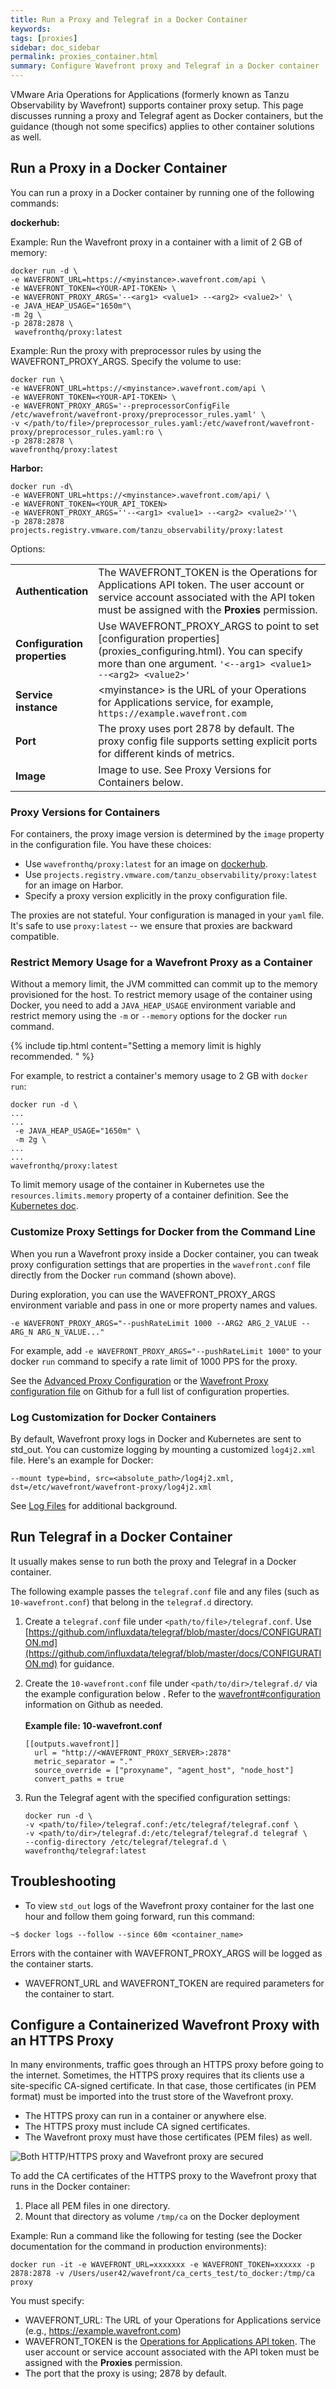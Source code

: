 ```yaml
---
title: Run a Proxy and Telegraf in a Docker Container
keywords:
tags: [proxies]
sidebar: doc_sidebar
permalink: proxies_container.html
summary: Configure Wavefront proxy and Telegraf in a Docker container
---
```

VMware Aria Operations for Applications (formerly known as Tanzu Observability by Wavefront) supports container proxy setup. This page discusses running a proxy and Telegraf agent as Docker containers, but the guidance (though not some specifics) applies to other container solutions as well.

## Run a Proxy in a Docker Container

You can run a proxy in a Docker container by running one of the following commands:

**dockerhub:**

Example: Run the Wavefront proxy in a container with a limit of 2 GB of memory:

```
docker run -d \
-e WAVEFRONT_URL=https://<myinstance>.wavefront.com/api \
-e WAVEFRONT_TOKEN=<YOUR-API-TOKEN> \
-e WAVEFRONT_PROXY_ARGS='--<arg1> <value1> --<arg2> <value2>' \
-e JAVA_HEAP_USAGE="1650m"\
-m 2g \
-p 2878:2878 \
 wavefronthq/proxy:latest
```

Example: Run the proxy with preprocessor rules by using the WAVEFRONT_PROXY_ARGS. Specify the volume to use:

```
docker run \
-e WAVEFRONT_URL=https://<myinstance>.wavefront.com/api \
-e WAVEFRONT_TOKEN=<YOUR-API-TOKEN> \
-e WAVEFRONT_PROXY_ARGS='--preprocessorConfigFile /etc/wavefront/wavefront-proxy/preprocessor_rules.yaml' \
-v </path/to/file>/preprocessor_rules.yaml:/etc/wavefront/wavefront-proxy/preprocessor_rules.yaml:ro \
-p 2878:2878 \
wavefronthq/proxy:latest
```
    
**Harbor:**

```
docker run -d\
-e WAVEFRONT_URL=https://<myinstance>.wavefront.com/api/ \
-e WAVEFRONT_TOKEN=<YOUR_API_TOKEN>
-e WAVEFRONT_PROXY_ARGS=''--<arg1> <value1> --<arg2> <value2>''\
-p 2878:2878 projects.registry.vmware.com/tanzu_observability/proxy:latest
```

Options:

<table style="width: 100%;">
<tbody>
<tr>
<td width="20%"><strong>Authentication</strong></td>
<td width="80%">The WAVEFRONT_TOKEN is the Operations for Applications API token. The user account or service account associated with the API token must be assigned with the <strong>Proxies</strong> permission.
</td>
</tr>
<tr>
<td width="20%"><strong>Configuration properties</strong></td>
<td width="80%" markdown="span">Use WAVEFRONT_PROXY_ARGS to point to set [configuration properties](proxies_configuring.html). You can specify more than one argument. <code>'&lt;--arg1&gt; &lt;value1&gt; --&lt;arg2&gt; &lt;value2&gt;'</code> </td>
</tr>
<tr>
<td width="20%"><strong>Service instance</strong></td>
<td width="80%" markdown="span">&lt;myinstance&gt; is the URL of your Operations for Applications service, for example, <code>https://example.wavefront.com</code></td>
</tr>
<tr>
<td width="20%"><strong>Port</strong></td>
<td width="80%" markdown="span">The proxy uses port 2878 by default. The proxy config file supports setting explicit ports for different kinds of metrics.</td>
</tr>
<tr>
<td width="20%"><strong>Image</strong></td>
<td width="80%" markdown="span">Image to use. See Proxy Versions for Containers below.</td>
</tr>
</tbody>
</table>

### Proxy Versions for Containers

For containers, the proxy image version is determined by the `image` property in the configuration file. You have these choices:
* Use `wavefronthq/proxy:latest` for an image on [dockerhub](https://hub.docker.com/r/wavefronthq/proxy).
* Use `projects.registry.vmware.com/tanzu_observability/proxy:latest` for an image on Harbor.
* Specify a proxy version explicitly in the proxy configuration file.

The proxies are not stateful. Your configuration is managed in your `yaml` file. It's safe to use  `proxy:latest` -- we ensure that proxies are backward compatible.

### Restrict Memory Usage for a Wavefront Proxy as a Container

Without a memory limit, the JVM committed can commit up to the memory provisioned for the host. To restrict memory usage of the container using Docker, you need to add a `JAVA_HEAP_USAGE` environment variable and restrict memory using the `-m` or `--memory` options for the docker `run` command.

{% include tip.html content="Setting a memory limit is highly recommended. " %}

For example, to restrict a container's memory usage to 2 GB with `docker run`:
```
docker run -d \
...
...
 -e JAVA_HEAP_USAGE="1650m" \
 -m 2g \
...
...
wavefronthq/proxy:latest
```

To limit memory usage of the container in Kubernetes use the `resources.limits.memory` property of a container definition. See the [Kubernetes doc](https://kubernetes.io/docs/tasks/configure-pod-container/assign-memory-resource/).

### Customize Proxy Settings for Docker from the Command Line

When you run a Wavefront proxy inside a Docker container, you can tweak proxy configuration settings that are properties in the `wavefront.conf` file directly from the Docker `run` command (shown above).

During exploration, you can use the WAVEFRONT_PROXY_ARGS environment variable and pass in one or more property names and values.

```
-e WAVEFRONT_PROXY_ARGS="--pushRateLimit 1000 --ARG2 ARG_2_VALUE --ARG_N ARG_N_VALUE..."
```

For example, add `-e WAVEFRONT_PROXY_ARGS="--pushRateLimit 1000"` to your docker `run` command to specify a rate limit of 1000 PPS for the proxy.

See the [Advanced Proxy Configuration](proxies_configuring.html) or the [Wavefront Proxy configuration file](https://github.com/wavefrontHQ/java/blob/master/pkg/etc/wavefront/wavefront-proxy/wavefront.conf.default) on Github for a full list of configuration properties.

### Log Customization for Docker Containers

By default, Wavefront proxy logs in Docker and Kubernetes are sent to std_out. You can customize logging by mounting a customized `log4j2.xml` file. Here's an example for Docker:

```
--mount type=bind, src=<absolute_path>/log4j2.xml, dst=/etc/wavefront/wavefront-proxy/log4j2.xml
```

See [Log Files](proxies_configuring.html#proxy-log-files) for additional background.

## Run Telegraf in a Docker Container

It usually makes sense to run both the proxy and Telegraf in a Docker container.

The following example passes the `telegraf.conf` file and any files (such as `10-wavefront.conf`) that belong in the `telegraf.d` directory.
​
1. Create a `telegraf.conf` file under `<path/to/file>/telegraf.conf`. Use [https://github.com/influxdata/telegraf/blob/master/docs/CONFIGURATION.md](https://github.com/influxdata/telegraf/blob/master/docs/CONFIGURATION.md) for guidance.
2. Create the `10-wavefront.conf` file under `<path/to/dir>/telegraf.d/` via the example configuration below . Refer to the  [wavefront#configuration](https://github.com/influxdata/telegraf/tree/master/plugins/outputs/wavefront#configuration) information on Github as needed.
​<br/><br/>
  **Example file: 10-wavefront.conf**
	```
	[[outputs.wavefront]]
	  url = "http://<WAVEFRONT_PROXY_SERVER>:2878"
	  metric_separator = "."
	  source_override = ["proxyname", "agent_host", "node_host"]
	  convert_paths = true
	```
3. Run the Telegraf agent with the specified configuration settings:


    ```
    docker run -d \
    -v <path/to/file>/telegraf.conf:/etc/telegraf/telegraf.conf \
    -v <path/to/dir>/telegraf.d:/etc/telegraf/telegraf.d telegraf \
    --config-directory /etc/telegraf/telegraf.d \
    wavefronthq/telegraf:latest
    ```

## Troubleshooting

* To view `std_out` logs of the Wavefront proxy container for the last one hour and follow them going forward, run this command:
```
~$ docker logs --follow --since 60m <container_name>
```
Errors with the container with WAVEFRONT_PROXY_ARGS will be logged as the container starts.

* WAVEFRONT_URL and WAVEFRONT_TOKEN are required parameters for the container to start.

## Configure a Containerized Wavefront Proxy with an HTTPS Proxy

In many environments, traffic goes through an HTTPS proxy before going to the internet. Sometimes, the HTTPS proxy requires that its clients use a site-specific CA-signed certificate. In that case, those certificates (in PEM format) must be imported into the trust store of the Wavefront proxy.

* The HTTPS proxy can run in a container or anywhere else.
* The HTTPS proxy must include CA signed certificates.
* The Wavefront proxy must have those certificates (PEM files) as well.

![Both HTTP/HTTPS proxy and Wavefront proxy are secured](images/proxy_and_proxy.png)

To add the CA certificates of the HTTPS proxy to the Wavefront proxy that runs in the Docker container:

1. Place all PEM files in one directory.
2. Mount that directory as volume `/tmp/ca` on the Docker deployment

Example: Run a command like the following for testing (see the Docker documentation for the command in production environments):

```
docker run -it -e WAVEFRONT_URL=xxxxxxx -e WAVEFRONT_TOKEN=xxxxxx -p 2878:2878 -v /Users/user42/wavefront/ca_certs_test/to_docker:/tmp/ca proxy
```

You must specify:
* WAVEFRONT_URL: The URL of your Operations for Applications service (e.g., https://example.wavefront.com)
* WAVEFRONT_TOKEN is the [Operations for Applications API token](api_tokens.html). The user account or service account associated with the API token must be assigned with the **Proxies** permission.
* The port that the proxy is using; 2878 by default.